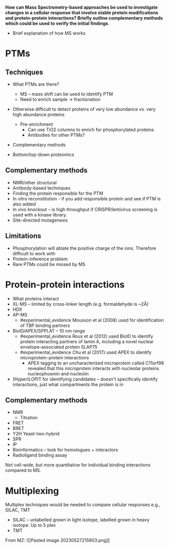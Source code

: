 **How can Mass Spectrometry-based approaches be used to investigate changes in a cellular response that involve stable protein modifications and protein-protein interactions? Briefly outline complementary methods which could be used to verify the initial findings**. 

- Brief explanation of how MS works

# PTMs 
## Techniques 
- What PTMs are there?
	- MS – mass shift can be used to identify PTM
	- Need to enrich sample -> fractionation 
- Otherwise difficult to detect proteins of very low abundance vs. very high abundance proteins
	- Pre-enrichment
		- Can use TiO2 columns to enrich for phosphorylated proteins
		- Antibodies for other PTMs? 
- Complementary methods

- Bottom/top-down proteomics

## Complementary methods 
- NMR/other structural 
- Antibody-based techniques
- Finding the protein responsible for the PTM
- In vitro reconstitution - if you add responsible protein and see if PTM is also added
- In vivo knockout – is high throughput if CRISPR/lentivirus screening is used with a kinase library. 
- Site-directed mutagenesis

## Limitations
- Phosphorylation will ablate the positive charge of the ions. Therefore difficult to work with
- Protein-inference problem
- Rare PTMs could be missed by MS 

# Protein-protein interactions 
- What proteins interact
- XL-MS – limited by cross-linker length (e.g. formaldehyde is ~2Å)
- HDX
- AP-MS 
	- #experimental_evidence Mousson et al (2008) used for identification of TBP binding partners 
- BioID/APEX/SPPLAT – 10 nm range
	- #experimental_evidence Roux et al (2012) used BioID to identify protein interacting partners of lamin A, including a novel nuclear envelope-associated protein SLAP75
	- #experimental_evidence Chu et al (2017) used APEX to identify microprotein-protein interactions
		- APEX tagging to an uncharacterized microprotein called C11orf98 revealed that this microprotein interacts with nucleolar proteins nucleophosmin and nucleolin
- (Hyper)LOPIT for identifying candidates – doesn't specifically identify interactions, just what compartments the protein is in 

## Complementary methods 
- NMR 
	- Titration 
- FRET 
- BRET
- Y2H Yeast-two-hybrid
- SPR
- IP
- Bioinformatics – look for homologues + interactors
- Radioligand binding assay

Not cell-wide, but more quantitative for individual binding interactions compared to MS. 

# Multiplexing 
Multiplex techniques would be needed to compare cellular responses e.g., SILAC, TMT 

- SILAC – unlabelled grown in light isotope, labelled grown in heavy isotope. Up to 5 plex
- TMT 

From MZ: ![[Pasted image 20230527215803.png]]

